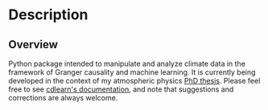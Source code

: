# Description

## Overview

Python package intended to manipulate and analyze climate data in the framework of Granger causality and machine learning. It is currently being developed in the context of my atmospheric physics [PhD thesis](https://github.com/SandroAlex/phd). Please feel free to see [cdlearn's documentation](https://cdlearn.readthedocs.io/en/latest/?), and note that suggestions and corrections are always welcome. 
